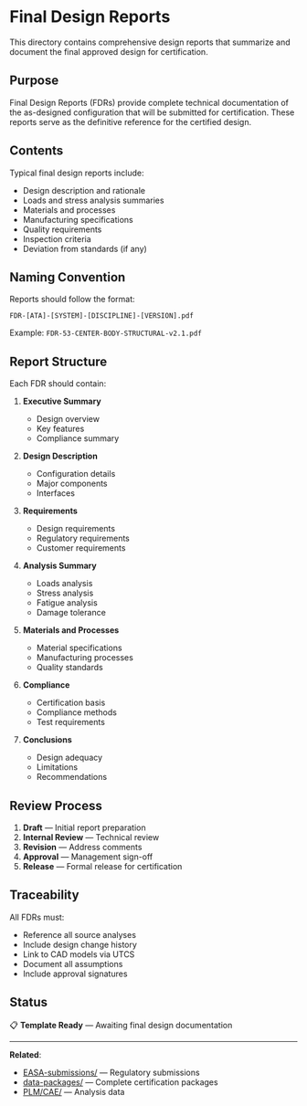 # Final Design Reports

This directory contains comprehensive design reports that summarize and document the final approved design for certification.

## Purpose

Final Design Reports (FDRs) provide complete technical documentation of the as-designed configuration that will be submitted for certification. These reports serve as the definitive reference for the certified design.

## Contents

Typical final design reports include:
- Design description and rationale
- Loads and stress analysis summaries
- Materials and processes
- Manufacturing specifications
- Quality requirements
- Inspection criteria
- Deviation from standards (if any)

## Naming Convention

Reports should follow the format:
```
FDR-[ATA]-[SYSTEM]-[DISCIPLINE]-[VERSION].pdf
```

Example: `FDR-53-CENTER-BODY-STRUCTURAL-v2.1.pdf`

## Report Structure

Each FDR should contain:

1. **Executive Summary**
   - Design overview
   - Key features
   - Compliance summary

2. **Design Description**
   - Configuration details
   - Major components
   - Interfaces

3. **Requirements**
   - Design requirements
   - Regulatory requirements
   - Customer requirements

4. **Analysis Summary**
   - Loads analysis
   - Stress analysis
   - Fatigue analysis
   - Damage tolerance

5. **Materials and Processes**
   - Material specifications
   - Manufacturing processes
   - Quality standards

6. **Compliance**
   - Certification basis
   - Compliance methods
   - Test requirements

7. **Conclusions**
   - Design adequacy
   - Limitations
   - Recommendations

## Review Process

1. **Draft** — Initial report preparation
2. **Internal Review** — Technical review
3. **Revision** — Address comments
4. **Approval** — Management sign-off
5. **Release** — Formal release for certification

## Traceability

All FDRs must:
- Reference all source analyses
- Include design change history
- Link to CAD models via UTCS
- Document all assumptions
- Include approval signatures

## Status

📋 **Template Ready** — Awaiting final design documentation

---

**Related**:
- [EASA-submissions/](../EASA-submissions/) — Regulatory submissions
- [data-packages/](../data-packages/) — Complete certification packages
- [PLM/CAE/](../../PLM/CAE/) — Analysis data
